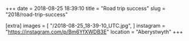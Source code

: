 +++
date = 2018-08-25 18:39:10
title = "Road trip success"
slug = "2018/road-trip-success"

[extra]
images = [
    "/2018-08-25_18-39-10_UTC.jpg",
]
instagram = "https://instagram.com/p/Bm6YfXWDB3E"
location = "Aberystwyth"
+++

